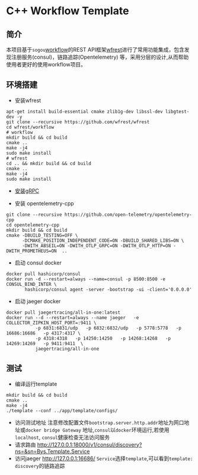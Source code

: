 # C++ Workflow Template

## 简介

本项目基于`sogou`[workflow](https://github.com/sogou/workflow)的REST API框架[wfrest](https://github.com/wfrest/wfrest)进行了常用功能集成，包含发现注册服务(consul)，链路追踪(Opentelemetry)
等，采用分层的设计,从而帮助使用者更好的使用workflow项目。

## 环境搭建

* 安装wfrest

```shell
apt-get install build-essential cmake zlib1g-dev libssl-dev libgtest-dev -y
git clone --recursive https://github.com/wfrest/wfrest
cd wfrest/workflow
# workflow
mkdir build && cd build
cmake ..
make -j4
sudo make install 
# wfrest
cd .. && mkdir build && cd build
cmake ..
make -j4
sudo make install 
```

* [安装gRPC](https://grpc.io/docs/languages/cpp/quickstart/)

* 安装 opentelemetry-cpp

```
git clone --recursive https://github.com/open-telemetry/opentelemetry-cpp
cd opentelemetry-cpp
mkdir build && cd build
cmake -DBUILD_TESTING=OFF \
      -DCMAKE_POSITION_INDEPENDENT_CODE=ON -DBUILD_SHARED_LIBS=ON \
      -DWITH_ABSEIL=ON -DWITH_OTLP_GRPC=ON -DWITH_OTLP_HTTP=ON -DWITH_PROMETHEUS=ON  ..
```

* 启动 consul docker

```
docker pull hashicorp/consul
docker run -d --restart=always --name=consul -p 8500:8500 -e CONSUL_BIND_INTER \
       hashicorp/consul agent -server -bootstrap -ui -client='0.0.0.0'

```

* 启动 jaeger docker

```
docker pull jaegertracing/all-in-one:latest
docker run --d --restart=always --name jaeger   -e COLLECTOR_ZIPKIN_HOST_PORT=:9411 \
           -p 6831:6831/udp   -p 6832:6832/udp   -p 5778:5778   -p 16686:16686   -p 4317:4317 \
           -p 4318:4318   -p 14250:14250   -p 14268:14268   -p 14269:14269   -p 9411:9411  \
           jaegertracing/all-in-one
```

## 测试

* 编译运行template

```shell
mkdir build && cd build
cmake ..
make -j4
./template --conf ../app/template/configs/
```

* 访问测试地址
  注意修改配置文件`bootstrap.server.http.addr`地址为网口地址或`docker bridge Gateway`
  地址,`consul`以`docker`环境运行,若使用`localhost`, `consul`健康检查无法访问服务
* 请求路由
  http://127.0.0.1:18000/v1/consul/discovery?ns=&sn=Bys.Template.Service
* 访问jaeger http://127.0.0.1:16686/ `Service`选择`template`,可以看到`template: discovery`的链路追踪
